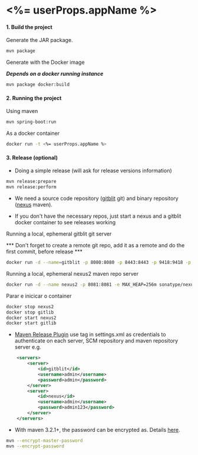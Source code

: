 <%= userProps.appName %>
=============

#### 1. Build the project

Generate the JAR package.

```bash
mvn package
```

Generate with the Docker image

***Depends on a docker running instance***

```bash
mvn package docker:build
```

#### 2. Running the project


Using maven

```bash
mvn spring-boot:run
```

As a docker container

```bash
docker run -t <%= userProps.appName %>
```

#### 3. Release (optional)

 * Doing a simple release (will ask for release versions information)
```bash
mvn release:prepare
mvn release:perform
```

 * We need a source code repository ([gitblit](http://gitblit.com/) git) and binary repository ([nexus](https://www.sonatype.com/nexus-repository-oss) maven).

 * If you don't have the necessary repos, just start a nexus and a gitblit docker container to see releases working

Running a local, ephemeral gitblit git server

*** Don't forget to create a remote git repo, add it as a remote and do the first commit, before release ***

```bash
docker run -d --name=gitblit -p 8080:8080 -p 8443:8443 -p 9418:9418 -p 29418:29418 jacekkow/gitblit //source code repo
```

Running a local, ephemeral nexus2 maven repo server
```bash
docker run -d --name nexus2 -p 8081:8081 -e MAX_HEAP=256m sonatype/nexus
```

Parar e inicicar o container

```bash
docker stop nexus2
docker stop gitlib
docker start nexus2
docker start gitlib
```

 * [Maven Release Plugin](http://maven.apache.org/maven-release/maven-release-plugin/) use <servers> tag in settings.xml as credentials to authenticate on each server, SCM repository and maven repository server e.g.

```xml
	<servers>
		<server>
			<id>gitblit</id>
			<username>admin</username>
			<password>admin</password>
		</server>
		<server>
			<id>nexus</id>
			<username>admin</username>
			<password>admin123</password>
		</server>
	</servers>
```

 * With maven 3.2.1+, the password can be encrypted as. Details [here](https://maven.apache.org/guides/mini/guide-encryption.html).

```bash
mvn --encrypt-master-password
mvn --encrypt-password
```
